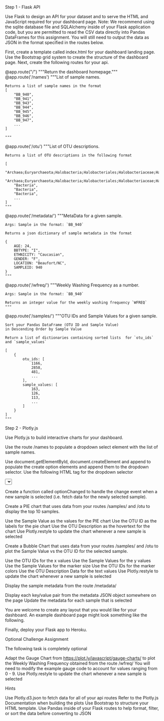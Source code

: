 Step 1 - Flask API

Use Flask to design an API for your dataset and to serve the HTML and JavaScript required for your dashboard page. Note: We recommend using the sqlite database file and SQLAlchemy inside of your Flask application code, but you are permitted to read the CSV data directly into Pandas DataFrames for this assignment. You will still need to output the data as JSON in the format specified in the routes below.


First, create a template called index.html for your dashboard landing page. Use the Bootstrap grid system to create the structure of the dashboard page.
Next, create the following routes for your api.


@app.route("/")
    """Return the dashboard homepage."""
@app.route('/names')
    """List of sample names.

    Returns a list of sample names in the format
    [
        "BB_940",
        "BB_941",
        "BB_943",
        "BB_944",
        "BB_945",
        "BB_946",
        "BB_947",
        ...
    ]

    """
@app.route('/otu')
    """List of OTU descriptions.

    Returns a list of OTU descriptions in the following format

    [
        "Archaea;Euryarchaeota;Halobacteria;Halobacteriales;Halobacteriaceae;Halococcus",
        "Archaea;Euryarchaeota;Halobacteria;Halobacteriales;Halobacteriaceae;Halococcus",
        "Bacteria",
        "Bacteria",
        "Bacteria",
        ...
    ]
    """
@app.route('/metadata/<sample>')
    """MetaData for a given sample.

    Args: Sample in the format: `BB_940`

    Returns a json dictionary of sample metadata in the format

    {
        AGE: 24,
        BBTYPE: "I",
        ETHNICITY: "Caucasian",
        GENDER: "F",
        LOCATION: "Beaufort/NC",
        SAMPLEID: 940
    }
    """
@app.route('/wfreq/<sample>')
    """Weekly Washing Frequency as a number.

    Args: Sample in the format: `BB_940`

    Returns an integer value for the weekly washing frequency `WFREQ`
    """
@app.route('/samples/<sample>')
    """OTU IDs and Sample Values for a given sample.

    Sort your Pandas DataFrame (OTU ID and Sample Value)
    in Descending Order by Sample Value

    Return a list of dictionaries containing sorted lists  for `otu_ids`
    and `sample_values`

    [
        {
            otu_ids: [
                1166,
                2858,
                481,
                ...
            ],
            sample_values: [
                163,
                126,
                113,
                ...
            ]
        }
    ]
    """



Step 2 - Plotly.js

Use Plotly.js to build interactive charts for your dashboard.



Use the route /names to populate a dropdown select element with the list of sample names.


Use document.getElementById, document.createElement and append to populate the create option elements and append them to the dropdown selector.
Use the following HTML tag for the dropdown selector




  <select id="selDataset" onchange="optionChanged(this.value)"></select>

Create a function called optionChanged to handle the change event when a new sample is selected (i.e. fetch data for the newly selected sample).






Create a PIE chart that uses data from your routes /samples/<sample> and /otu to display the top 10 samples.


Use the Sample Value as the values for the PIE chart
Use the OTU ID as the labels for the pie chart
Use the OTU Description as the hovertext for the chart
Use Plotly.restyle to update the chart whenever a new sample is selected








Create a Bubble Chart that uses data from your routes /samples/<sample> and /otu to plot the Sample Value vs the OTU ID for the selected sample.


Use the OTU IDs for the x values
Use the Sample Values for the y values
Use the Sample Values for the marker size
Use the OTU IDs for the marker colors
Use the OTU Description Data for the text values
Use Plotly.restyle to update the chart whenever a new sample is selected








Display the sample metadata from the route /metadata/<sample>


Display each key/value pair from the metadata JSON object somewhere on the page
Update the metadata for each sample that is selected


You are welcome to create any layout that you would like for your dashboard. An example dashboard page might look something like the following.






Finally, deploy your Flask app to Heroku.





Optional Challenge Assignment

The following task is completely optional


Adapt the Gauge Chart from https://plot.ly/javascript/gauge-charts/ to plot the Weekly Washing Frequency obtained from the route /wfreq/<sample>
You will need to modify the example gauge code to account for values ranging from 0 - 9.
Use Plotly.restyle to update the chart whenever a new sample is selected







Hints


Use Plotly.d3.json to fetch data for all of your api routes
Refer to the Plotly.js Documentation when building the plots
Use Bootstrap to structure your HTML template.
Use Pandas inside of your Flask routes to help format, filter, or sort the data before converting to JSON
